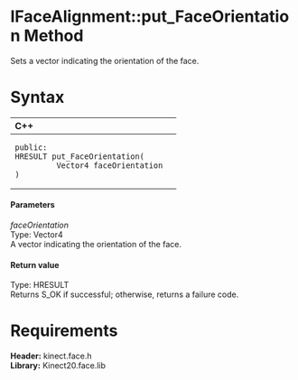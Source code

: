 IFaceAlignment::put\_FaceOrientation Method  
===========================================  

Sets a vector indicating the orientation of the face. <span id="syntaxSection"></span>

Syntax  
======  

<table>
<colgroup>
<col width="100%" />
</colgroup>
<thead>
<tr class="header">
<th align="left">C++</th>
</tr>
</thead>
<tbody>
<tr class="odd">
<td align="left"><pre><code>public:  
HRESULT put_FaceOrientation(  
         Vector4 faceOrientation  
)</code></pre></td>
</tr>
</tbody>
</table>

<span id="ID4EG"></span>
#### Parameters  

*faceOrientation*    
Type: Vector4  
A vector indicating the orientation of the face.  

<span id="ID4EP"></span>
#### Return value  

Type: HRESULT  
Returns S\_OK if successful; otherwise, returns a failure code.  

<span id="requirements"></span>

Requirements  
============  

**Header:** kinect.face.h  
**Library:** Kinect20.face.lib  



<!--Please do not edit the data in the comment block below.-->
<!--
TOCTitle : put_FaceOrientation Method
RLTitle : IFaceAlignment::put_FaceOrientation Method
KeywordK : put_FaceOrientation method
KeywordK : IFaceAlignment::put_FaceOrientation method
KeywordF : IFaceAlignment::put_FaceOrientation
KeywordF : put_FaceOrientation
KeywordF : Microsoft.Kinect.face.IFaceAlignment.put_FaceOrientation(Vector4)
KeywordA : M:Microsoft.Kinect.face.IFaceAlignment.put_FaceOrientation(Vector4)
AssetID : M:Microsoft.Kinect.face.IFaceAlignment.put_FaceOrientation(Vector4)
Locale : en-us
CommunityContent : 1
APIType : Managed
APILocation : 
APIName : Microsoft.Kinect.face.IFaceAlignment::put_FaceOrientation
TargetOS : Windows
TopicType : kbSyntax
DevLang : C++
DocSet : K4Wv2
ProjType : K4Wv2Proj
Technology : Kinect for Windows
Product : Kinect for Windows SDK v2
productversion : 20
-->
